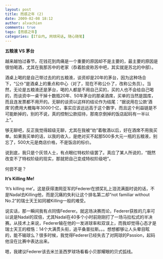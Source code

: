 ```yaml
---
layout: post
title: 而惑之年 (2)
date: 2009-02-08 18:12
author: alvachien
comments: true
tags: [而惑之年]
categories: [IT业内, 网球闲话, 随心随笔]
---
```


**五粮液 VS 茅台**

越来越怕过春节，花钱花到肉痛是一个重要的原因却不是主要的，最主要的原因是很怕喝酒，尤其在我那苏中的老家（忝着脸皮称苏中吧，其实就是苏北的中部）。

酒桌上喝的是自己带过去的的五粮液，谈资却是20年的茅台，因为这种场合下，“公仆”是酒桌上的重点和中心（对了，现在不称公仆了，改称公务员）。当然，无论是五粮液还是茅台，喝的人都是不用自己买的，买的人也不会给自己喝的，而谈资中一桌干掉十数瓶20年、50年茅台的那桌酒席，买单的当然是国库，而且连发票都不用开的。无聊的谈资以这样的结论作为结尾：“据说用在公款‘酒席’的费用大概每年3000个亿，事实应该远远高于这个数字，而且这个利益链是不可能断掉的，别的不说，真的控制公款招待，那南京倒掉的饭店起码有一半以上”。

够无聊吧，反正我觉得超级无聊，尤其在我被“劝”着敬酒以后，好在酒席不用我买单。如果我买单的话，以我的收入，是绝对买不起那500多大元一瓶的五粮液，别忘了，500大元是商店价格，不是饭店的标价。

说到底，我只是个灰领人士，有点眼红特权阶级罢了。真应了某人所说的，“既然改变不了特权阶级的现实，那就把自己变成特权阶级吧”。

何尝不是？


**It’s Killing Me!**

‘It’s killing me’。这是获得澳网亚军的Federer在颁奖礼上泪流满面时说的话，不是Nadal去Killing他，而是沉痛的失利让这个排名第二却“not familiar without No.2”的瑞士天王如同被Killing一般的难受。

说实话，那一瞬间我有点同情Federer。就这场决赛而论，Federer获胜的几率可以说是Nadal的双倍，尤其Nadal在40多个小时前刚刚打了一场马拉松式的半决赛。从技术上来说，Federer输在他的一发进球率和双误上，而我却觉得心态才是瑞士天王的桎悎：14个大满贯头衔，追平桑普拉斯。。。想想都够让人头晕目眩的，能不输球么？很多时候，我觉得Federer已经失去了对网球的Passion，起码他没在比赛中表达出来。

嗯，我建议Federer该去米兰圣西罗球场看看小贝那耀眼的贝式弧线。

